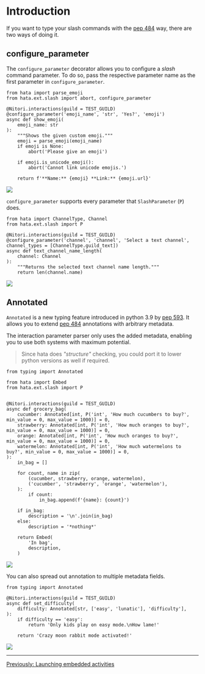 # Introduction

If you want to type your slash commands with the [pep 484](https://peps.python.org/pep-0484/) way,
there are two ways of doing it.

## configure_parameter

The `configure_parameter` decorator allows you to configure a *slash* command parameter. To do so, pass the respective
parameter name as the first parameter in `configure_parameter`. 

```py3
from hata import parse_emoji
from hata.ext.slash import abort, configure_parameter

@Nitori.interactions(guild = TEST_GUILD)
@configure_parameter('emoji_name', 'str', 'Yes?', 'emoji')
async def show_emoji(
    emoji_name: str
):
    """Shows the given custom emoji."""
    emoji = parse_emoji(emoji_name)
    if emoji is None:
        abort('Please give an emoji')
    
    if emoji.is_unicode_emoji():
        abort('Cannot link unicode emojis.')
    
    return f'**Name:** {emoji} **Link:** {emoji.url}'
```

![](assets/typing_interactions_0000.gif)

`configure_parameter` supports every parameter that `SlashParameter` (`P`) does.

```py3
from hata import ChannelType, Channel
from hata.ext.slash import P

@Nitori.interactions(guild = TEST_GUILD)
@configure_parameter('channel', 'channel', 'Select a text channel', channel_types = [ChannelType.guild_text])
async def text_channel_name_length(
    channel: Channel
):
    """Returns the selected text channel name length."""
    return len(channel.name)
```

![](assets/typing_interactions_0001.gif)

## Annotated

`Annotated` is a new typing feature introduced in python 3.9 by [pep 593](https://peps.python.org/pep-0593/).
It allows you to extend [pep 484](https://peps.python.org/pep-0484/) annotations with arbitrary metadata.

The interaction parameter parser only uses the added metadata, enabling you to use both systems with maximum
potential.

> Since hata does *"structure"* checking, you could port it to lower python versions as well if required.

```py3
from typing import Annotated

from hata import Embed
from hata.ext.slash import P


@Nitori.interactions(guild = TEST_GUILD)
async def grocery_bag(
    cucumber: Annotated[int, P('int', 'How much cucumbers to buy?', min_value = 0, max_value = 1000)] = 0,
    strawberry: Annotated[int, P('int', 'How much oranges to buy?', min_value = 0, max_value = 1000)] = 0,
    orange: Annotated[int, P('int', 'How much oranges to buy?', min_value = 0, max_value = 1000)] = 0,
    watermelon: Annotated[int, P('int', 'How much watermelons to buy?', min_value = 0, max_value = 1000)] = 0,
):
    in_bag = []
    
    for count, name in zip(
        (cucumber, strawberry, orange, watermelon),
        ('cucumber', 'strawberry', 'orange', 'watermelon'),
    ):
        if count:
            in_bag.append(f'{name}: {count}')
    
    if in_bag:
        description = '\n'.join(in_bag)
    else:
        description = '*nothing*'
    
    return Embed(
        'In bag',
        description,
    )
```

![](assets/typing_interactions_0002.gif)

You can also spread out annotation to multiple metadata fields.

```py3
from typing import Annotated

@Nitori.interactions(guild = TEST_GUILD)
async def set_difficulty(
    difficulty: Annotated[str, ['easy', 'lunatic'], 'difficulty'],
):
    if difficulty == 'easy':
        return 'Only kids play on easy mode.\nHow lame!'
    
    return 'Crazy moon rabbit mode activated!'
```

![](assets/typing_interactions_0003.gif)

----

<p align="left">
    <a href="./embedded_activity_launch.md">Previously: Launching embedded activities</a>
</p>
